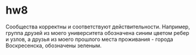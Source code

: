 # hw8
Сообщества корректны и соответствуют действительности. Например, группа друзей из моего университета обозначена синим цветом ребер и узлов, а друзья из моего прошлого места проживания - города Воскресенска, обозначены зеленым.
